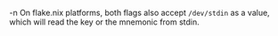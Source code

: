 -n On flake.nix platforms, both flags also accept `/dev/stdin` as a value, which will read the key or the mnemonic from stdin.
